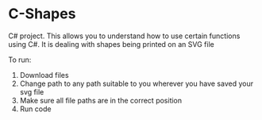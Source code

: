 # C-Shapes
C# project. This allows you to understand how to use certain functions using C#. It is dealing with shapes being printed on an SVG file 

To run:
1) Download files
2) Change path to any path suitable to you wherever you have saved your svg file
3) Make sure all file paths are in the correct position
4) Run code
